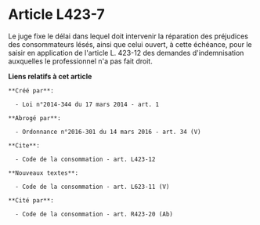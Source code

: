 # Article L423-7

Le juge fixe le délai dans lequel doit intervenir la réparation des préjudices des consommateurs lésés, ainsi que celui
ouvert, à cette échéance, pour le saisir en application de l'article L. 423-12 des demandes d'indemnisation auxquelles le
professionnel n'a pas fait droit.

**Liens relatifs à cet article**

	**Créé par**:

	  - Loi n°2014-344 du 17 mars 2014 - art. 1

	**Abrogé par**:

	  - Ordonnance n°2016-301 du 14 mars 2016 - art. 34 (V)

	**Cite**:

	  - Code de la consommation - art. L423-12

	**Nouveaux textes**:

	  - Code de la consommation - art. L623-11 (V)

	**Cité par**:

	  - Code de la consommation - art. R423-20 (Ab)
